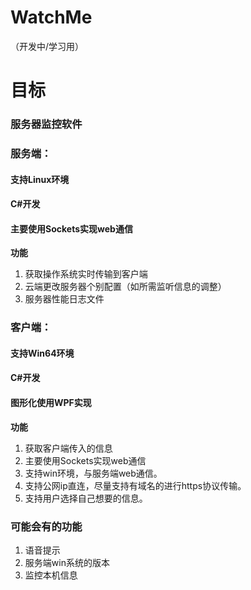# WatchMe
（开发中/学习用）
# 目标
### 服务器监控软件

### 服务端：
#### 支持Linux环境
#### C#开发
#### 主要使用Sockets实现web通信
__功能__
1. 获取操作系统实时传输到客户端
2. 云端更改服务器个别配置（如所需监听信息的调整）
3. 服务器性能日志文件

### 客户端：
#### 支持Win64环境
#### C#开发
#### 图形化使用WPF实现
__功能__
1. 获取客户端传入的信息
2. 主要使用Sockets实现web通信
3. 支持win环境，与服务端web通信。
4. 支持公网ip直连，尽量支持有域名的进行https协议传输。
5. 支持用户选择自己想要的信息。

### 可能会有的功能
1. 语音提示
2. 服务端win系统的版本
3. 监控本机信息